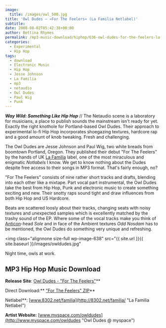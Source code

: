 ```yaml
---
image:
  title: /images/owl_500.jpg
title: 'Owl Dudes – »For The Feelers« (La Familia Netlabel)'
subtitle: 
date: 2008-08-02T05:42:38+00:00
author: Bettina Rhymes
permalink: /mp3-music-download/hiphop/636-owl-dudes-for-the-feelers-la-familia-netlabel
categories:
  - Experimental
  - Hip Hop
tags:
  - download
  - Electronic Music
  - Hip Hop
  - Jesse Johnson
  - La Familia
  - mp3
  - netaudio
  - Owl Dudes
  - Paul Wig
  - Punk
---
```

***Way Wild: Something Like Hip Hop*** // The Netaudio scene is a laboratory for musicians, a place to publish sounds the mainstream isn't ready for yet. Exactly the right knothole for Portland-based Owl Dudes. Their approach to experimental lo-fi Hip Hop incorporates shoegazing textures, hardcore rap and a good amount of knob tweaking. Fresh and challenging.<!--more-->

<!--adsense-->

The Owl Dudes are Jesse Johnson and Paul Wig, two white breads from boomtown Portland, Oregon. They published their debut "For The Feelers" by the hands of UK [La Familia](http://8302.net/familia/ "La Familia Netlabel") label, one of the most miraculous and enigmatic _Notlabels_ I know. We get to know nothing about the Dudes despite free access to their songs in MP3 format. That's fairly enough, no?

"For The Feelers" consists of nine rather short tracks and drafts, blending into each other like a mixtape. Part vocal part instrumental, the Owl Dudes take the best from Hip Hop, Punk and electronic music to create something exciting and new. Their snotty raps sound tight and draw influences from both Hip Hop and US Hardcore.

Beats are scattered loosly about their tracks, changing seats with noisy textures and unexpected samples which is excellently matched by the trashy sound of the EP. Where some of the vocal tracks make you think of [Anticon](http://www.anticon.com/ "Anticon Record Label")-head _Sole_ and in face of the Ambient textures _Odd Nosdam_ has to be mentioned, the Owl Dudes do something very unique and refreshing.

<img class="alignnone size-full wp-image-638" src="{{ site.url }}{{ site.baseurl }}/images/owldudes.jpg"

Night time, owls at work.

<span style="Tahoma;"><span style="8pt;"> </span></span>

## MP3 Hip Hop Music Download

**Release Site**: [Owl Dudes - "For The Feelers"](http://www.8302.net/familia/display.php?aili=0f08 "Owl Dudes @ La Familia")**
  
Direct Download:** ["For The Feelers" ZIP](http://8302.net/familia/download.php?aili=0f08)**
  
Netlabel**: [www.8302.net/familia](http://8302.net/familia/ "La Familia Netlabel")
  
**Artist Website:** [www.myspace.com/owldudes](http://www.myspace.com/owldudes "Owl Dudes @ myspace")